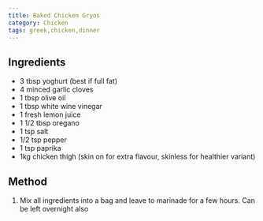 ```yaml
---
title: Baked Chicken Gryos
category: Chicken
tags: greek,chicken,dinner
---
```


## Ingredients

- 3 tbsp yoghurt (best if full fat)
- 4 minced garlic cloves
- 1 tbsp olive oil
- 1 tbsp white wine vinegar
- 1 fresh lemon juice
- 1 1/2 tbsp oregano
- 1 tsp salt
- 1/2 tsp pepper
- 1 tsp paprika
- 1kg chicken thigh (skin on for extra flavour, skinless for healthier variant)

## Method

1. Mix all ingredients into a bag and leave to marinade for a few hours. Can be
   left overnight also
